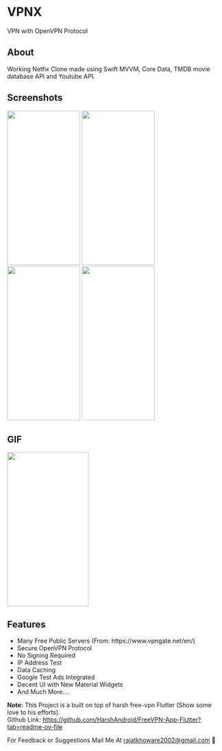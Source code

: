 # VPNX
VPN with OpenVPN Protocol

## About
Working Netfix Clone made using Swift MVVM, Core Data, TMDB movie database API and Youtube API.


## Screenshots

<div class="row">
<img src="https://github.com/RajatKhoware/RajatKhoware/assets/107408201/7e132b27-bd55-489a-842d-e2aa8d183a7e.png" width="170" height="360">
<img src="https://github.com/RajatKhoware/RajatKhoware/assets/107408201/afb749d3-27a3-4108-9ac8-375b48ab15b0.png" width="170" height="360">
<img src="https://github.com/RajatKhoware/RajatKhoware/assets/107408201/0275e0f8-3bec-4b55-a398-4559f1313af0.png" width="170" height="360">
<img src="https://github.com/RajatKhoware/RajatKhoware/assets/107408201/eb8a0884-cf72-4a5b-8db0-db16dcda0065.png" width="170" height="360">
</div>



## GIF

<div class="row">
<img src="https://github.com/RajatKhoware/VPNX-Flutter/assets/107408201/f1103de5-4af2-4f1c-a75c-63a5df0f2566.gif" width="190" height="360"/>
 </div>


## Features

<ul>
<li>Many Free Public Servers (From: https://www.vpngate.net/en/)
<li>Secure OpenVPN Protocol
<li>No Signing Required
<li>IP Address Test
<li>Data Caching
<li>Google Test Ads Integrated
<li>Decent UI with New Material Widgets
<li>And Much More....
</ul>

<b>Note:</b> This Project is a built on top of harsh free-vpn Flutter (Show some love to his efforts).
<br>Github Link: https://github.com/HarshAndroid/FreeVPN-App-Flutter?tab=readme-ov-file
  
<!--  <b>Note:</b> This Project is Much More Improved (i.e. Contains New Features) & Optimized than Youtube Course Project. -->
For Feedback or Suggestions Mail Me At rajatkhoware2002@gmail.com 🙂
